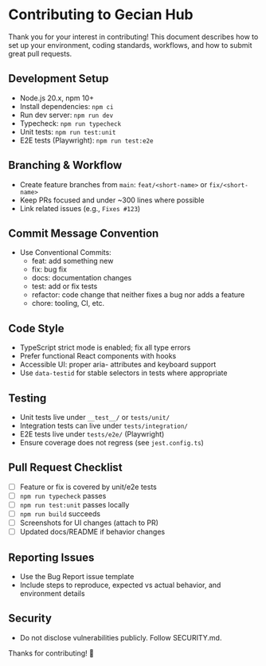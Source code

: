 # Contributing to Gecian Hub

Thank you for your interest in contributing! This document describes how to set up your environment, coding standards, workflows, and how to submit great pull requests.

## Development Setup
- Node.js 20.x, npm 10+
- Install dependencies: `npm ci`
- Run dev server: `npm run dev`
- Typecheck: `npm run typecheck`
- Unit tests: `npm run test:unit`
- E2E tests (Playwright): `npm run test:e2e`

## Branching & Workflow
- Create feature branches from `main`: `feat/<short-name>` or `fix/<short-name>`
- Keep PRs focused and under ~300 lines where possible
- Link related issues (e.g., `Fixes #123`)

## Commit Message Convention
- Use Conventional Commits:
  - feat: add something new
  - fix: bug fix
  - docs: documentation changes
  - test: add or fix tests
  - refactor: code change that neither fixes a bug nor adds a feature
  - chore: tooling, CI, etc.

## Code Style
- TypeScript strict mode is enabled; fix all type errors
- Prefer functional React components with hooks
- Accessible UI: proper aria- attributes and keyboard support
- Use `data-testid` for stable selectors in tests where appropriate

## Testing
- Unit tests live under `__test__/` or `tests/unit/`
- Integration tests can live under `tests/integration/`
- E2E tests live under `tests/e2e/` (Playwright)
- Ensure coverage does not regress (see `jest.config.ts`)

## Pull Request Checklist
- [ ] Feature or fix is covered by unit/e2e tests
- [ ] `npm run typecheck` passes
- [ ] `npm run test:unit` passes locally
- [ ] `npm run build` succeeds
- [ ] Screenshots for UI changes (attach to PR)
- [ ] Updated docs/README if behavior changes

## Reporting Issues
- Use the Bug Report issue template
- Include steps to reproduce, expected vs actual behavior, and environment details

## Security
- Do not disclose vulnerabilities publicly. Follow SECURITY.md.

Thanks for contributing! 🙌
